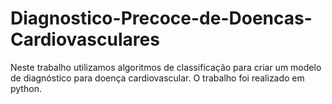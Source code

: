 # Diagnostico-Precoce-de-Doencas-Cardiovasculares
Neste trabalho utilizamos algoritmos de classificação para criar um modelo de diagnóstico para doença cardiovascular. O trabalho foi realizado em python.

